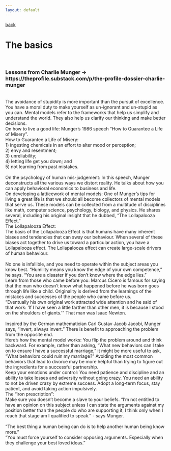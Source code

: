 ```yaml
---
layout: default
---
```

[back](./full-list.md)

<h1>
The basics
</h1>
<br>
<p>
<h3>Lessons from Charlie Munger -> https://theprofile.substack.com/p/the-profile-dossier-charlie-munger</h3>
<br>
The avoidance of stupidity is more important than the pursuit of excellence. You have a moral duty to make yourself as un-ignorant and un-stupid as you can. Mental models refer to the frameworks that help us simplify and understand the world. They also help us clarify our thinking and make better decisions. 
<br>
On how to live a good life: Munger’s 1986 speech “How to Guarantee a Life of Misery”. <br>
How to Guarantee a Life of Misery:<br>
1) ingesting chemicals in an effort to alter mood or perception; <br>
2) envy and resentment;<br> 
3) unreliability; <br>
4) letting life get you down; and <br>
5) not learning from past mistakes. <br>
<br>
On the psychology of human mis-judgement: In this speech, Munger deconstructs all the various ways we distort reality. He talks about how you can apply behavioral economics to business and life.
<br>
On developing a latticework of mental models: One of Munger’s tips for living a great life is that we should all become collectors of mental models that serve us. These models can be collected from a multitude of disciplines like math, computer science, psychology, biology, and physics. He shares several, including his original insight that he dubbed, “The Lollapalooza Effect.”  
<br>
The Lollapalooza Effect:  <br>
The basis of the Lollapalooza Effect is that humans have many inherent biases and tendencies that can sway our behaviour. When several of these biases act together to drive us toward a particular action, you have a Lollapalooza effect. The Lollapalooza effect can create large-scale drivers of human behaviour.<br>
<br>
No one is infallible, and you need to operate within the subject areas you know best. “Humility means you know the edge of your own competence,” he says. “You are a disaster if you don’t know where the edge lies.”
<br>
Learn from those who came before you: Marcus Cicero is famous for saying that the man who doesn’t know what happened before he was born goes through life like a child.
Originality is derived from the learnings of the mistakes and successes of the people who came before us.<br>
“Eventually his own original work attracted wide attention and he said of that work: ‘If I have seen a little farther than other men, it is because I stood on the shoulders of giants.’” That man was Isaac Newton.<br>
<br>
Inspired by the German mathematician Carl Gustav Jacob Jacobi, Munger says, “Invert, always invert.” There is benefit to approaching the problem from the opposite end. <br>
Here’s how the mental model works: You flip the problem around and think backward. For example, rather than asking, “What new behaviors can I take on to ensure I have a successful marriage,” it might be more useful to ask, “What behaviors could ruin my marriage?” Avoiding the most common behaviors that lead to divorce may be more helpful than trying to figure out the ingredients for a successful partnership.<br>
Keep your emotions under control: You need patience and discipline and an ability to take losses and adversity without going crazy. You need an ability to not be driven crazy by extreme success. Adopt a long-term focus, stay patient, and avoid taking action impulsively. 
<br>
The “iron prescription”:<br>
Make sure you doesn’t become a slave to your beliefs. “I’m not entitled to have an opinion on this subject unless I can state the arguments against my position better than the people do who are supporting it, I think only when I reach that stage am I qualified to speak.” - says Munger.<br>
<br>
“The best thing a human being can do is to help another human being know more.”<br>
“You must force yourself to consider opposing arguments. Especially when they challenge your best loved ideas.”<br>



</p>

